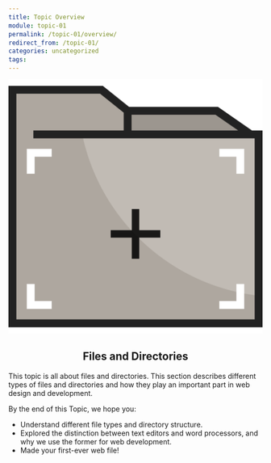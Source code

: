 ```yaml
---
title: Topic Overview
module: topic-01
permalink: /topic-01/overview/
redirect_from: /topic-01/
categories: uncategorized
tags:
---
```


<div class="section-title">
  <img src="../img/assignment-01.svg" alt="" title="Assignment 1: READMEs" />
  <h2 style="text-align: center;">Files and Directories</h2>
</div>


This topic is all about files and directories.  This section describes different types of files and directories and how they play an important part in web design and development.

<!--Our course is broken up into 4 modules, at 3-to-4 topics a piece. These topics will help you create the module's project. Your first project (and its topics, beginning with this one) introduces the class and its tools (GitHub), as well as the (in)tangibility of the internet and world wide web.
-->

By the end of this Topic, we hope you:

<ul class="pros-and-cons">
  <li class="icon-pro">Understand different file types and directory structure.</li>
  <li class="icon-pro">Explored the distinction between text editors and word processors, and why we use the former for web development.</li>
  <li class="icon-pro">Made your first-ever web file!</li>
</ul>
